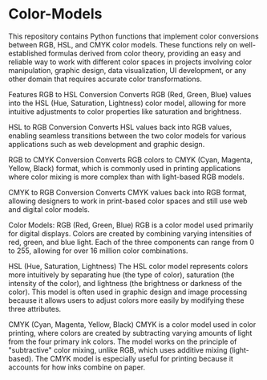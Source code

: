 # Color-Models
This repository contains Python functions that implement color conversions between RGB, HSL, and CMYK color models. These functions rely on well-established formulas derived from color theory, providing an easy and reliable way to work with different color spaces in projects involving color manipulation, graphic design, data visualization, UI development, or any other domain that requires accurate color transformations.

Features
RGB to HSL Conversion
Converts RGB (Red, Green, Blue) values into the HSL (Hue, Saturation, Lightness) color model, allowing for more intuitive adjustments to color properties like saturation and brightness.

HSL to RGB Conversion
Converts HSL values back into RGB values, enabling seamless transitions between the two color models for various applications such as web development and graphic design.

RGB to CMYK Conversion
Converts RGB colors to CMYK (Cyan, Magenta, Yellow, Black) format, which is commonly used in printing applications where color mixing is more complex than with light-based RGB models.

CMYK to RGB Conversion
Converts CMYK values back into RGB format, allowing designers to work in print-based color spaces and still use web and digital color models.

Color Models:
RGB (Red, Green, Blue)
RGB is a color model used primarily for digital displays. Colors are created by combining varying intensities of red, green, and blue light. Each of the three components can range from 0 to 255, allowing for over 16 million color combinations.

HSL (Hue, Saturation, Lightness)
The HSL color model represents colors more intuitively by separating hue (the type of color), saturation (the intensity of the color), and lightness (the brightness or darkness of the color). This model is often used in graphic design and image processing because it allows users to adjust colors more easily by modifying these three attributes.

CMYK (Cyan, Magenta, Yellow, Black)
CMYK is a color model used in color printing, where colors are created by subtracting varying amounts of light from the four primary ink colors. The model works on the principle of "subtractive" color mixing, unlike RGB, which uses additive mixing (light-based). The CMYK model is especially useful for printing because it accounts for how inks combine on paper.
